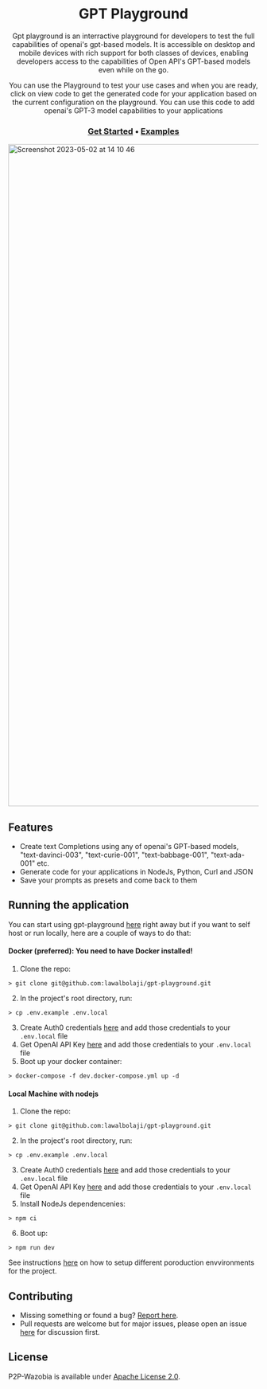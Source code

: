 <h1 align="center">GPT Playground</h1>

<p align="center">Gpt playground is an interractive playground for developers to test the full capabilities of openai's gpt-based models. It is accessible on desktop and mobile  devices with rich support for both classes of devices, enabling developers access to the capabilities of Open API's GPT-based models even while on the go.</p>

<p align="center">You can use the Playground to test your use cases and when you are ready, click on view code to get the generated code for your application based on the current configuration on the playground. You can use this code to add openai's GPT-3 model capabilities to your applications</p>


<h3 align="center">
  <b><a href="https://gpt-playground-three.vercel.app/">Get Started</a></b>
  •
  <b><a href="https://platform.openai.com/examples">Examples</a></b> 
</h3>

<img width="1330" alt="Screenshot 2023-05-02 at 14 10 46" src="https://user-images.githubusercontent.com/22568024/235676168-360ce45f-5fff-4244-93e8-5f093958f22e.png">

## Features
- Create text Completions using any of openai's GPT-based models, "text-davinci-003", "text-curie-001", "text-babbage-001", "text-ada-001" etc.
- Generate code for your applications in NodeJs, Python, Curl and JSON
- Save your prompts as presets and come back to them

## Running the application

You can start using gpt-playground [here](https://gpt-playground-three.vercel.app/) right away but if you want to self host or run locally, here are a couple of ways to do that:

#### Docker (preferred): You need to have Docker installed!
1. Clone the repo:
```
> git clone git@github.com:lawalbolaji/gpt-playground.git
```
2. In the project's root directory, run:
```
> cp .env.example .env.local
```
3. Create Auth0 credentials [here](https://auth0.com/docs/quickstart/webapp/nextjs/01-login) and add those credentials to your `.env.local` file
4. Get OpenAI API Key [here](https://platform.openai.com/account/api-keys) and add those credentials to your `.env.local` file
5. Boot up your docker container:
```
> docker-compose -f dev.docker-compose.yml up -d
```

#### Local Machine with nodejs
1. Clone the repo:
```
> git clone git@github.com:lawalbolaji/gpt-playground.git
```
2. In the project's root directory, run:
```
> cp .env.example .env.local
```
3. Create Auth0 credentials [here](https://auth0.com/docs/quickstart/webapp/nextjs/01-login) and add those credentials to your `.env.local` file
4. Get OpenAI API Key [here](https://platform.openai.com/account/api-keys) and add those credentials to your `.env.local` file
5. Install NodeJs dependencenies:
```
> npm ci
```
6. Boot up:
```
> npm run dev
```

See instructions [here](https://github.com/lawalbolaji/gpt-playground/tree/main/deploy) on how to setup different poroduction envvironments for the project.

## Contributing
- Missing something or found a bug? [Report here](https://github.com/lawalbolaji/gpt-playground/issues).
- Pull requests are welcome but for major issues, please open an issue [here](https://github.com/lawalbolaji/gpt-playground/issues) for discussion first.

## License
P2P-Wazobia is available under [Apache License 2.0](https://github.com/lawalbolaji/gpt-playground/blob/main/LICENSE).
